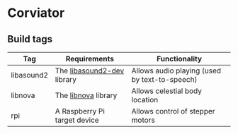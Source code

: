 # Corviator

## Build tags

| Tag | Requirements | Functionality |
| --- | --- | --- |
| libasound2 | The [libasound2-dev](https://packages.debian.org/sid/libasound2-dev) library | Allows audio playing (used by text-to-speech) |
| libnova | The [libnova](http://libnova.sourceforge.net/) library | Allows celestial body location |
| rpi | A Raspberry Pi target device | Allows control of stepper motors |
